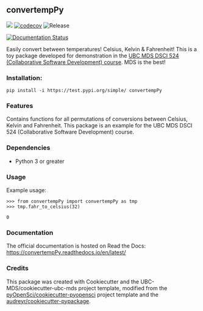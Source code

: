## convertempPy 

![](https://github.com/ttimbers/convertempPy/workflows/build/badge.svg) [![codecov](https://codecov.io/gh/ttimbers/convertempPy/branch/master/graph/badge.svg)](https://codecov.io/gh/ttimbers/convertempPy) ![Release](https://github.com/ttimbers/convertempPy/workflows/Release/badge.svg)

[![Documentation Status](https://readthedocs.org/projects/convertemppy/badge/?version=latest)](https://convertemppy.readthedocs.io/en/latest/?badge=latest)

Easily convert between temperatures! Celsius, Kelvin & Fahrenheit! This is a toy package developed for demonstration in the [UBC MDS DSCI 524 (Collaborative Software Development) course](https://github.com/UBC-MDS/DSCI_524_collab-sw-dev). MDS is the best!

### Installation:

```
pip install -i https://test.pypi.org/simple/ convertempPy
```

### Features
Contains functions for all permutations of conversions between Celsius, Kelvin and Fahrenheit. This package is an example for the UBC MDS DSCI 524 (Collaborative Software Development) course.

### Dependencies

- Python 3 or greater

### Usage

Example usage:
```
>>> from convertempPy import convertempPy as tmp
>>> tmp.fahr_to_celsius(32)
```

```
0
```

### Documentation
The official documentation is hosted on Read the Docs: <https://convertempPy.readthedocs.io/en/latest/>

### Credits
This package was created with Cookiecutter and the UBC-MDS/cookiecutter-ubc-mds project template, modified from the [pyOpenSci/cookiecutter-pyopensci](https://github.com/pyOpenSci/cookiecutter-pyopensci) project template and the [audreyr/cookiecutter-pypackage](https://github.com/audreyr/cookiecutter-pypackage).
